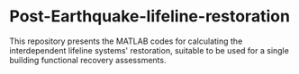 # Post-Earthquake-lifeline-restoration
This repository presents the MATLAB codes for calculating the interdependent lifeline systems' restoration, suitable to be used for a single building functional recovery assessments.
